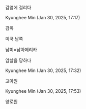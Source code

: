 감염에 걸리다

Kyunghee Min (Jan 30, 2025, 17:17)

감옥

미국 남쪽

남미=남아메리카

암살을 당하다

Kyunghee Min (Jan 30, 2025, 17:32)

고아원

Kyunghee Min (Jan 30, 2025, 17:53)

양로원